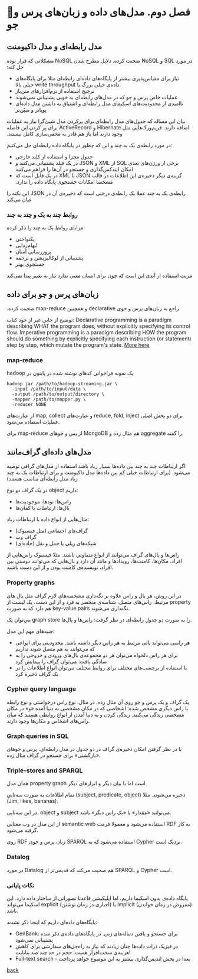 # 🚧فصل دوم. مدل‌های داده و زبان‌های پرس و جو

## مدل رابطه‌ای و مدل داکیومنت
‫در مورد SQL و NoSQL صحبت کرده. دلایل مطرح شدن NoSQL مشکلاتی که قرار بوده حل کنه:
- ‫نیاز برای مقیاس‌پذیری بیشتر از پایگاه‌های داده‌ای رابطه‌ای مثلا برای پایگاه‌های داده‌ی خیلی بزرگ یا write throughput خیلی بالا
- ترجیح استفاده از نرم‌افزارهای متن‌باز
- عملیات خاص پرس و جو که در مدل‌های رابطه‌ای به خوبی پشتیبانی نمی‌شوند
- ناامیدی از محدودیت‌های اسکیمای مدل رابطه‌ای و اشتیاق به داشتن مدل داده‌ای پویاتر و مبیّن‌تر

بیان این مساله که جدول‌های مدل رابطه‌ای برای پرکردن مدل شیئ‌گرا نیاز به عملیات اضافه دارند.
‫فریم‌ورک‌هایی مثل Hibernate و ActiveRecord برای پر کردن این فاصله وجود دارند اما باز هم قادر به مخفی‌سازی کامل نیستند.

در مورد رابطه‌ی یک به چند و این که چطور در پایگاه داده رابطه‌ای حل می‌کنیم:
- جدول مجزا و استفاده از کلید خارجی
- ‫برخی از ورژن‌های بعدی SQL از XML و JSON در یک فیلد پشتیبانی می‌کنند و امکان ایندکس‌گذاری و جستجو در آن‌ها را فراهم می‌کنند
- ‫گزینه‌ی دیگر ذخیره‌ی این اطلاعات در قالب JSON یا XML در یک فایل است که مشخصا امکانات جستجوی پایگاه داده را ندارد.

‫رابطه‌ی یک به چند عملا یک رابطه‌ی درختی است که ذخیره‌ی آن در JSON این نکته را عیان می‌کند

### روابط چند به یک و چند به چند
مزایای روابط یک به چند را ذکر کرده:
- یکنواختی
- ابهام‌زدایی
- بروزرسانی آسان
- پشتیبانی از لوکالیزیشن و ترجمه
- جستجوی بهتر

مزیت استفاده از آیدی این است که چون برای انسان معنی ندارد نیاز به تغییر پیدا نمی‌کند

 
## زبان‌های پرس و جو برای داده
‫راجع به زبان‌های پرس و جوی
declarative
و همچنین
map-reduce
صحبت کرده.

توضیح از جایی غیر از خود کتاب: 
Declarative programming is a paradigm describing WHAT the program does, without explicitly specifying its control flow. Imperative programming is a paradigm describing HOW the program should do something by explicitly specifying each instruction (or statement) step by step, which mutate the program's state. [More here](https://stackoverflow.com/questions/1784664/what-is-the-difference-between-declarative-and-imperative-paradigm-in-programmin)

### map-reduce
‫یک نمونه فراخوانی کدهای نوشته شده در پایتون در hadoop

```shell
hadoop jar /path/to/hadoop-streaming.jar \
  -input /path/to/input/data \
  -output /path/to/output/directory \
  -mapper /path/to/mapper.py \
  -reducer NONE
```

از عبارت‌های 
map, collect
و عبارت‌های 
reduce, fold, inject
برای دو بخش اصلی عملیات استفاده می‌شود.

برای
map-reduce
از پس و جوهای
MongoDB
هم مثال زده و 
aggregate
را گفته.

## مدل‌های داده‌ای گراف‌مانند
اگر ارتباطات چند به چند بین داده‌ها بسیار زیاد باشد استفاده از مدل‌های گرافی توصیه می‌شود.
(برای ارتباطات خیلی کم بین داده‌ها مدل داکیومنت و برای ارتباطات یک به چند زیاد مدل رابطه‌ای مناسب هستند)

در یک گراف دو نوع
object
داریم:
- راس‌ها: نودها، موجودیت‌ها
- یال‌ها: ارتباطات یا کمان‌ها

مثال‌هایی از انواع داده با ارتباطات زیاد:
- گراف‌های اجتماعی (مثل فیسبوک)
- گراف وب
- شبکه‌های ریلی یا حمل و نقل (جاده‌ای)

راس‌ها و یال‌های گراف می‌توانند از انواع متفاوتی باشند.
مثلا فیسبوک راس‌هایی از افراد، مکان‌ها، کامنت‌ها، رویدادها و مانند آن دارد و یال‌هایی که می‌توانند دوستی بین افراد، نویسنده‌ی کامنت بودن و از این دست باشند.

### Property graphs
در این روش، هر یال و راس علاوه بر نگه‌داری مشخصه‌های لازم گراف مثل یال های مرتبط، راس‌های متصل، شناسه‌ی منحصر به فرد و از این دست،
یک لیست از 
property
هم دارد که به صورت
key-value pairs
نگه‌داری می‌شوند.

می‌توان یک
graph store
را به صورت دو جدول رابطه‌ای در نظر گرفت: راس‌ها و یال‌ها.

جنبه‌های مهم این مدل:
- هر راسی می‌تواند یالی مرتبط به هر راس دیگر داشته باشد. محدودیتی برای انواعی که می‌توانند به هم متصل شوند نداریم
- برای هر راس دلخواه می‌توان هر دو مجموعه‌ی یال‌های ورودی و خروجی را به سادگی یافت: می‌توان گراف را پیمایش کرد
- با استفاده از برچسب‌های مختلف برای روابط مختلف می‌توان انواع اطلاعات را در یک گراف ذخیره کرد

### Cypher query language
یک گراف و یک پرس و جو روی آن مثال زده.
در مثال، نوع راس درخواستی و نوع رابطه با راس دیگری مشخص شده:
اشخاصی که در مکان مشخصی به دنیا آمده «و» در مکان مشخصی زندگی می‌کنند.
زندگی کردن و به دنیا آمدن از انواع روابطی هستند که میان راس‌های اشخاص و مکان‌ها وجود دارند.

### Graph queries in SQL
با در نظر گرفتن امکان ذخیره‌ی گراف در دو جدول در مدل رابطه‌ای، پرس و جوهای «بازگشتی» برای جستجو در گراف مثال زده.

### Triple-stores and SPARQL
همان مدل
property graph
است اما با بیان دیگر و ابزارهای دیگر.

تمام اطلاعات به صورت سه‌تاییِ
(subject, predicate, object)
ذخیره می‌شوند. مثلا
(Jim, likes, bananas).

در این سه‌تایی،
object
و
subject
می‌توانند «مقدار» یا «یک راس دیگر» باشد.

از این مدل در وب معنایی
semantic web
استفاده می‌شود و معمولا فرمت
RDF
به کار گرفته می‌شود.

روی
RDF
زبان پرس و جوی 
SPARQL
استفاده می‌شود که به
Cypher
نزدیک است.

### Datalog
در مورد 
Datalog
هم صحبت می‌کند که قدیمی‌تر از
SPARQL و Cypher
است.

### نکات پایانی
پایگاه داده‌ی بدون اسکیما داریم، اما اپلیکیشن قاعدتا تصوراتی از ساختار داده دارد.
این اسکیما می‌تواند
explicit
(اجباری در زمان نوشتن) یا
implicit
(مفروض در زمان خواندن) باشد.

پایگاه‌های داده‌ای داریم که اینجا ذکر نشدند:
- GenBank: برای جستجو و یافتن دنباله‌های ژنی. در پایگاه‌های داده‌ی ذکر شده پشتیبانی نمی‌شود
- در فیزیک ذرات داده‌ها چنان زیادند که نیاز به راه‌حل‌های سفارشی برای کاهش هزینه‌ی سخت‌افزار هست. حجم در حد چند صد پتابایت!
- Full-text search - بعدا در بخش اندیس‌گذاری بیشتر به این موضوع خواهد پرداخت

[back](README.md)